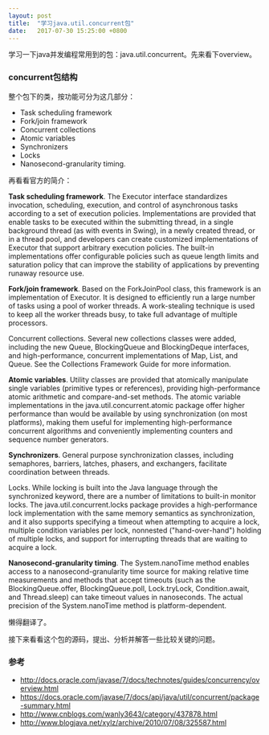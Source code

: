 ```yaml
---
layout: post
title:  "学习java.util.concurrent包"
date:   2017-07-30 15:25:00 +0800
---
```


学习一下java并发编程常用到的包：java.util.concurrent。先来看下overview。

### concurrent包结构

整个包下的类，按功能可分为这几部分：

- Task scheduling framework
- Fork/join framework
- Concurrent collections
- Atomic variables
- Synchronizers
- Locks
- Nanosecond-granularity timing.

再看看官方的简介：

**Task scheduling framework**. The Executor interface standardizes invocation, scheduling, execution, and control of asynchronous tasks according to a set of execution policies. Implementations are provided that enable tasks to be executed within the submitting thread, in a single background thread (as with events in Swing), in a newly created thread, or in a thread pool, and developers can create customized implementations of Executor that support arbitrary execution policies. The built-in implementations offer configurable policies such as queue length limits and saturation policy that can improve the stability of applications by preventing runaway resource use.

**Fork/join framework**. Based on the ForkJoinPool class, this framework is an implementation of Executor. It is designed to efficiently run a large number of tasks using a pool of worker threads. A work-stealing technique is used to keep all the worker threads busy, to take full advantage of multiple processors.

Concurrent collections. Several new collections classes were added, including the new Queue, BlockingQueue and BlockingDeque interfaces, and high-performance, concurrent implementations of Map, List, and Queue. See the Collections Framework Guide for more information.

**Atomic variables**. Utility classes are provided that atomically manipulate single variables (primitive types or references), providing high-performance atomic arithmetic and compare-and-set methods. The atomic variable implementations in the java.util.concurrent.atomic package offer higher performance than would be available by using synchronization (on most platforms), making them useful for implementing high-performance concurrent algorithms and conveniently implementing counters and sequence number generators.

**Synchronizers**. General purpose synchronization classes, including semaphores, barriers, latches, phasers, and exchangers, facilitate coordination between threads.

Locks. While locking is built into the Java language through the synchronized keyword, there are a number of limitations to built-in monitor locks. The java.util.concurrent.locks package provides a high-performance lock implementation with the same memory semantics as synchronization, and it also supports specifying a timeout when attempting to acquire a lock, multiple condition variables per lock, nonnested ("hand-over-hand") holding of multiple locks, and support for interrupting threads that are waiting to acquire a lock.

**Nanosecond-granularity timing**. The System.nanoTime method enables access to a nanosecond-granularity time source for making relative time measurements and methods that accept timeouts (such as the BlockingQueue.offer, BlockingQueue.poll, Lock.tryLock, Condition.await, and Thread.sleep) can take timeout values in nanoseconds. The actual precision of the System.nanoTime method is platform-dependent.

懒得翻译了。

接下来看看这个包的源码，提出、分析并解答一些比较关键的问题。

### 参考

- http://docs.oracle.com/javase/7/docs/technotes/guides/concurrency/overview.html
- https://docs.oracle.com/javase/7/docs/api/java/util/concurrent/package-summary.html
- http://www.cnblogs.com/wanly3643/category/437878.html
- http://www.blogjava.net/xylz/archive/2010/07/08/325587.html
